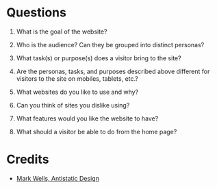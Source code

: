 

# Questions

1. What is the goal of the website?
 
1. Who is the audience? Can they be grouped into distinct personas?
 
1. What task(s) or purpose(s) does a visitor bring to the site?
 
1. Are the personas, tasks, and purposes described above different for visitors to the site on mobiles, tablets, etc.?
 
1. What websites do you like to use and why?
 
1. Can you think of sites you dislike using?
 
1. What features would you like the website to have?
 
1. What should a visitor be able to do from the home page?


# Credits

* [Mark Wells, Antistatic Design](http://antistaticdesign.com)

